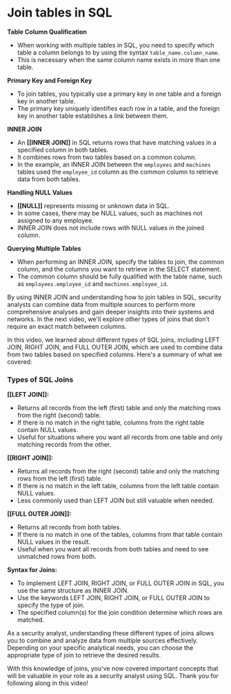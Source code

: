 # Join tables in SQL

**Table Column Qualification**
- When working with multiple tables in SQL, you need to specify which table a column belongs to by using the syntax `table_name.column_name`.
- This is necessary when the same column name exists in more than one table.

**Primary Key and Foreign Key**
- To join tables, you typically use a primary key in one table and a foreign key in another table.
- The primary key uniquely identifies each row in a table, and the foreign key in another table establishes a link between them.

**INNER JOIN**
- An **[[INNER JOIN]]** in SQL returns rows that have matching values in a specified column in both tables.
- It combines rows from two tables based on a common column.
- In the example, an INNER JOIN between the `employees` and `machines` tables used the `employee_id` column as the common column to retrieve data from both tables.

**Handling NULL Values**
- **[[NULL]]** represents missing or unknown data in SQL.
- In some cases, there may be NULL values, such as machines not assigned to any employee.
- INNER JOIN does not include rows with NULL values in the joined column.

**Querying Multiple Tables**
- When performing an INNER JOIN, specify the tables to join, the common column, and the columns you want to retrieve in the SELECT statement.
- The common column should be fully qualified with the table name, such as `employees.employee_id` and `machines.employee_id`.

By using INNER JOIN and understanding how to join tables in SQL, security analysts can combine data from multiple sources to perform more comprehensive analyses and gain deeper insights into their systems and networks. In the next video, we'll explore other types of joins that don't require an exact match between columns.

In this video, we learned about different types of SQL joins, including LEFT JOIN, RIGHT JOIN, and FULL OUTER JOIN, which are used to combine data from two tables based on specified columns. Here's a summary of what we covered:

### **Types of SQL Joins**

**[[LEFT JOIN]]:**
- Returns all records from the left (first) table and only the matching rows from the right (second) table.
- If there is no match in the right table, columns from the right table contain NULL values.
- Useful for situations where you want all records from one table and only matching records from the other.

**[[RIGHT JOIN]]:**
- Returns all records from the right (second) table and only the matching rows from the left (first) table.
- If there is no match in the left table, columns from the left table contain NULL values.
- Less commonly used than LEFT JOIN but still valuable when needed.

**[[FULL OUTER JOIN]]:**
- Returns all records from both tables.
- If there is no match in one of the tables, columns from that table contain NULL values in the result.
- Useful when you want all records from both tables and need to see unmatched rows from both.

**Syntax for Joins:**
- To implement LEFT JOIN, RIGHT JOIN, or FULL OUTER JOIN in SQL, you use the same structure as INNER JOIN.
- Use the keywords LEFT JOIN, RIGHT JOIN, or FULL OUTER JOIN to specify the type of join.
- The specified column(s) for the join condition determine which rows are matched.

As a security analyst, understanding these different types of joins allows you to combine and analyze data from multiple sources effectively. Depending on your specific analytical needs, you can choose the appropriate type of join to retrieve the desired results.

With this knowledge of joins, you've now covered important concepts that will be valuable in your role as a security analyst using SQL. Thank you for following along in this video!